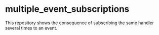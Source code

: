 # multiple_event_subscriptions
This repository shows the consequence of subscribing the same handler several times to an event.
